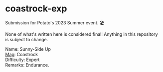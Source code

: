 # coastrock-exp
 Submission for Potato's 2023 Summer event. 🏖️

None of what's written here is considered final! Anything in this repository is subject to change.

Name: Sunny-Side Up<br>
[Map](https://wiki.teamfortress.com/wiki/Coastrock): Coastrock<br>
Difficulty: Expert<br>
Remarks: Endurance.<br>